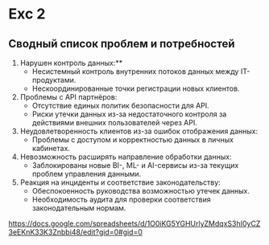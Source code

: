 # Exc 2

## Сводный список проблем и потребностей

1. Нарушен контроль данных:**
   - Несистемный контроль внутренних потоков данных между IT-продуктами. 
   - Нескоординированные точки регистрации новых клиентов.
2. Проблемы с API партнёров:
   - Отсутствие единых политик безопасности для API.
   - Риски утечки данных из-за недостаточного контроля за действиями внешних пользователей через API.
3. Неудовлетворенность клиентов из-за ошибок отображения данных:
   - Проблемы с доступом и корректностью данных в личных кабинетах.
4. Невозможность расширять направление обработки данных:
   - Заблокированы новые BI-, ML- и AI-сервисы из-за текущих проблем управления данными.
5. Реакция на инциденты и соответствие законодательству:
   - Обеспокоенность руководства возможностью утечек данных.
   - Необходимость аудита для проверки соответствия законодательным нормам.

https://docs.google.com/spreadsheets/d/1O0iKG5YGHUrlyZMdqxS3hI0yCZ3eEKnK33K3Znbbi48/edit?gid=0#gid=0
